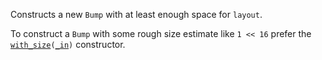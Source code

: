 Constructs a new `Bump` with at least enough space for `layout`.

To construct a `Bump` with some rough size estimate like `1 << 16` prefer the <code>[with_size](Bump::with_size)\([_in](Bump::with_size_in)\)</code> constructor.